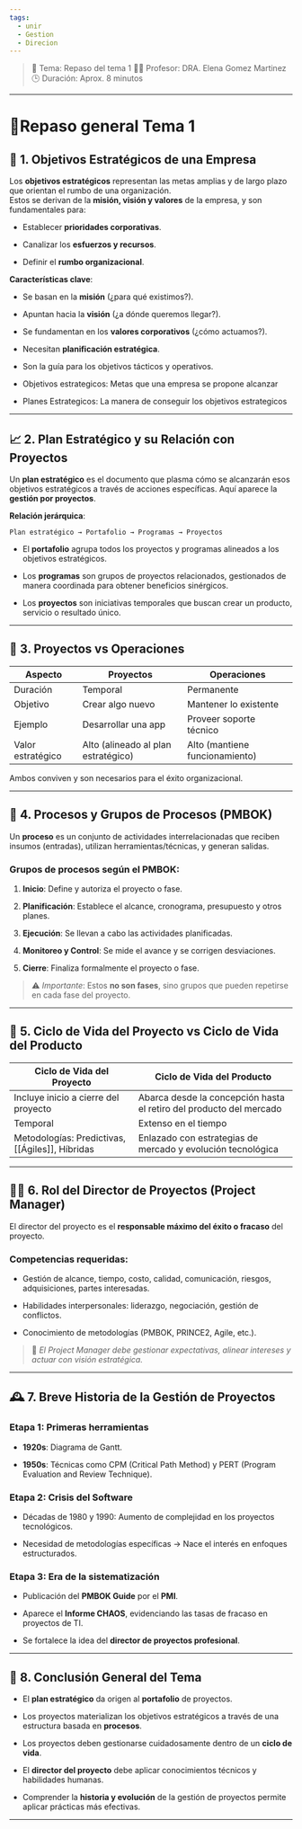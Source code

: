 ```yaml
---
tags:
  - unir
  - Gestion
  - Direcion
---
```


> 📅 Tema: Repaso del tema 1
> 🧑‍🏫 Profesor: DRA. Elena Gomez Martinez  
> 🕒 Duración: Aprox. 8 minutos

---
# 📖Repaso general Tema 1
## 🧭 **1. Objetivos Estratégicos de una Empresa**

Los **objetivos estratégicos** representan las metas amplias y de largo plazo que orientan el rumbo de una organización.  
Estos se derivan de la **misión, visión y valores** de la empresa, y son fundamentales para:

- Establecer **prioridades corporativas**.
    
- Canalizar los **esfuerzos y recursos**.
    
- Definir el **rumbo organizacional**.
    

**Características clave**:

- Se basan en la **misión** (¿para qué existimos?).
    
- Apuntan hacia la **visión** (¿a dónde queremos llegar?).
    
- Se fundamentan en los **valores corporativos** (¿cómo actuamos?).
    
- Necesitan **planificación estratégica**.
    
- Son la guía para los objetivos tácticos y operativos.
    
- Objetivos estrategicos: Metas que una empresa se propone alcanzar
	
- Planes Estrategicos: La manera de conseguir los objetivos estrategicos
	
---

## 📈 **2. Plan Estratégico y su Relación con Proyectos**

Un **plan estratégico** es el documento que plasma cómo se alcanzarán esos objetivos estratégicos a través de acciones específicas. Aquí aparece la **gestión por proyectos**.

**Relación jerárquica**:

```
Plan estratégico → Portafolio → Programas → Proyectos
```

- El **portafolio** agrupa todos los proyectos y programas alineados a los objetivos estratégicos.
    
- Los **programas** son grupos de proyectos relacionados, gestionados de manera coordinada para obtener beneficios sinérgicos.
    
- Los **proyectos** son iniciativas temporales que buscan crear un producto, servicio o resultado único.
    

---

## 🔄 **3. Proyectos vs Operaciones**

|Aspecto|Proyectos|Operaciones|
|---|---|---|
|Duración|Temporal|Permanente|
|Objetivo|Crear algo nuevo|Mantener lo existente|
|Ejemplo|Desarrollar una app|Proveer soporte técnico|
|Valor estratégico|Alto (alineado al plan estratégico)|Alto (mantiene funcionamiento)|

Ambos conviven y son necesarios para el éxito organizacional.

---

## 🧩 **4. Procesos y Grupos de Procesos (PMBOK)**

Un **proceso** es un conjunto de actividades interrelacionadas que reciben insumos (entradas), utilizan herramientas/técnicas, y generan salidas.

### Grupos de procesos según el PMBOK:

1. **Inicio**: Define y autoriza el proyecto o fase.
    
2. **Planificación**: Establece el alcance, cronograma, presupuesto y otros planes.
    
3. **Ejecución**: Se llevan a cabo las actividades planificadas.
    
4. **Monitoreo y Control**: Se mide el avance y se corrigen desviaciones.
    
5. **Cierre**: Finaliza formalmente el proyecto o fase.
    

> ⚠️ _Importante_: Estos **no son fases**, sino grupos que pueden repetirse en cada fase del proyecto.

---

## 🔄 **5. Ciclo de Vida del Proyecto vs Ciclo de Vida del Producto**

|Ciclo de Vida del Proyecto|Ciclo de Vida del Producto|
|---|---|
|Incluye inicio a cierre del proyecto|Abarca desde la concepción hasta el retiro del producto del mercado|
|Temporal|Extenso en el tiempo|
|Metodologías: Predictivas, [[Ágiles]], Híbridas|Enlazado con estrategias de mercado y evolución tecnológica|

---

## 👨‍💼 **6. Rol del Director de Proyectos (Project Manager)**

El director del proyecto es el **responsable máximo del éxito o fracaso** del proyecto.

### Competencias requeridas:

- Gestión de alcance, tiempo, costo, calidad, comunicación, riesgos, adquisiciones, partes interesadas.
    
- Habilidades interpersonales: liderazgo, negociación, gestión de conflictos.
    
- Conocimiento de metodologías (PMBOK, PRINCE2, Agile, etc.).
    

> 🧠 _El Project Manager debe gestionar expectativas, alinear intereses y actuar con visión estratégica._

---

## 🕰️ **7. Breve Historia de la Gestión de Proyectos**

### Etapa 1: Primeras herramientas

- **1920s**: Diagrama de Gantt.
    
- **1950s**: Técnicas como CPM (Critical Path Method) y PERT (Program Evaluation and Review Technique).
    

### Etapa 2: Crisis del Software

- Décadas de 1980 y 1990: Aumento de complejidad en los proyectos tecnológicos.
    
- Necesidad de metodologías específicas → Nace el interés en enfoques estructurados.
    

### Etapa 3: Era de la sistematización

- Publicación del **PMBOK Guide** por el **PMI**.
    
- Aparece el **Informe CHAOS**, evidenciando las tasas de fracaso en proyectos de TI.
    
- Se fortalece la idea del **director de proyectos profesional**.
    

---

## 🧾 **8. Conclusión General del Tema**

- El **plan estratégico** da origen al **portafolio** de proyectos.
    
- Los proyectos materializan los objetivos estratégicos a través de una estructura basada en **procesos**.
    
- Los proyectos deben gestionarse cuidadosamente dentro de un **ciclo de vida**.
    
- El **director del proyecto** debe aplicar conocimientos técnicos y habilidades humanas.
    
- Comprender la **historia y evolución** de la gestión de proyectos permite aplicar prácticas más efectivas.
    

---
